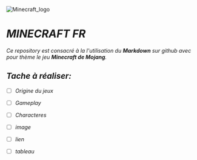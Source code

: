 
![Minecraft_logo](https://user-images.githubusercontent.com/115541159/197336867-8ee2d14d-592d-46c7-bd71-054188f272c7.png)
# _**MINECRAFT FR**_

*Ce repository est consacré à la l'utilisation du __Markdown__ sur github avec pour thème le jeu __Minecraft de Mojang__.*

## *Tache à réaliser:*

- [ ] *Origine du jeux*
- [ ] *Gameplay*
- [ ] *Characteres*
- [ ] *image*
- [ ] *lien*
- [ ] *tableau*


